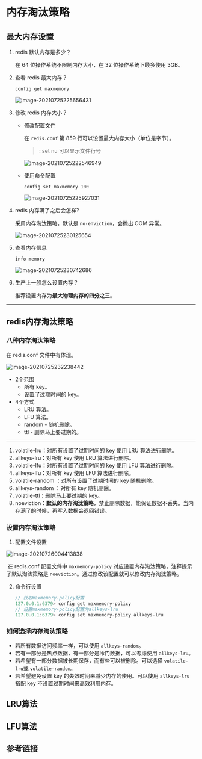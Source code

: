 # 内存淘汰策略

## 最大内存设置

1. redis 默认内存是多少？

   在 64 位操作系统不限制内存大小，在 32 位操作系统下最多使用 3GB。

2. 查看 redis 最大内存？

   ```
   config get maxmemory
   ```

   ![image-20210725225656431](https://cdn.jsdelivr.net/gh/AlbertYang0801/pic-bed@main/img/20210725230010.png)

3. 修改 redis 内存大小？

   - 修改配置文件

     在 `redis.conf` 第 859 行可以设置最大内存大小（单位是字节）。

     > : set nu 可以显示文件行号

     ![image-20210725222546949](https://cdn.jsdelivr.net/gh/AlbertYang0801/pic-bed@main/img/20210725222546.png)

   - 使用命令配置

     ```shell
     config set maxmemory 100
     ```

     ![image-20210725225927031](https://cdn.jsdelivr.net/gh/AlbertYang0801/pic-bed@main/img/20210725225927.png)

4. redis 内存满了之后会怎样?

   采用内存淘汰策略，默认是 `no-enviction`，会抛出 OOM 异常。

   ![image-20210725230125654](https://cdn.jsdelivr.net/gh/AlbertYang0801/pic-bed@main/img/20210725230125.png)

5. 查看内存信息

   ```
   info memory
   ```

   ![image-20210725230742686](https://cdn.jsdelivr.net/gh/AlbertYang0801/pic-bed@main/img/20210725230742.png)

6. 生产上一般怎么设置内存？

   推荐设置内存为**最大物理内存的四分之三**。

---


## redis内存淘汰策略

### 八种内存淘汰策略

在 redis.conf 文件中有体现。

![image-20210725232238442](https://cdn.jsdelivr.net/gh/AlbertYang0801/pic-bed@main/img/20210725232238.png)

- 2个范围
    - 所有 key。
    - 设置了过期时间的 key。
- 4个方式
    - LRU 算法。
    - LFU 算法。
    - random - 随机删除。
    - ttl - 删除马上要过期的。


---

1. volatile-lru：对所有设置了过期时间的 key 使用 LRU 算法进行删除。
2. allkeys-lru：对所有 key 使用 LRU 算法进行删除。
3. volatile-lfu：对所有设置了过期时间的 key 使用 LFU 算法进行删除。
4. allkeys-lfu：对所有 key 使用 LFU 算法进行删除。
5. volatile-random ：对所有设置了过期时间的 key 随机删除。
6. allkeys-random ：对所有 key 随机删除。
7. volatile-ttl：删除马上要过期的 key。
8. noeviction：**默认的内存淘汰策略**，禁止删除数据，能保证数据不丢失。当内存满了的时候，再写入数据会返回错误。

### 设置内存淘汰策略

1. 配置文件设置

![image-20210726004413838](https://cdn.jsdelivr.net/gh/AlbertYang0801/pic-bed@main/img/20210726004413.png)

​	在 redis.conf 配置文件中 `maxmemory-policy` 对应设置内存淘汰策略，注释提示了默认淘汰策略是 `noeviction`。通过修改该配置就可以修改内存淘汰策略。

2. 命令行设置

   ```java
   // 获取maxmemory-policy配置
   127.0.0.1:6379> config get maxmemory-policy
   // 设置maxmemory-policy配置为allkeys-lru
   127.0.0.1:6379> config set maxmemory-policy allkeys-lru
   ```

### 如何选择内存淘汰策略

- 若所有数据访问频率一样，可以使用 `allkeys-random`。
- 若有一部分是热点数据，有一部分是冷门数据，可以考虑使用 `allkeys-lru`。
- 若希望有一部分数据被长期保存，而有些可以被删除。可以选择 `volatile-lru`或 `volatile-random`。
- 若希望避免设置 key 的失效时间来减少内存的使用。可以使用 `allkeys-lru` 搭配 key 不设置过期时间来高效利用内存。



## LRU算法

## LFU算法





## 参考链接







